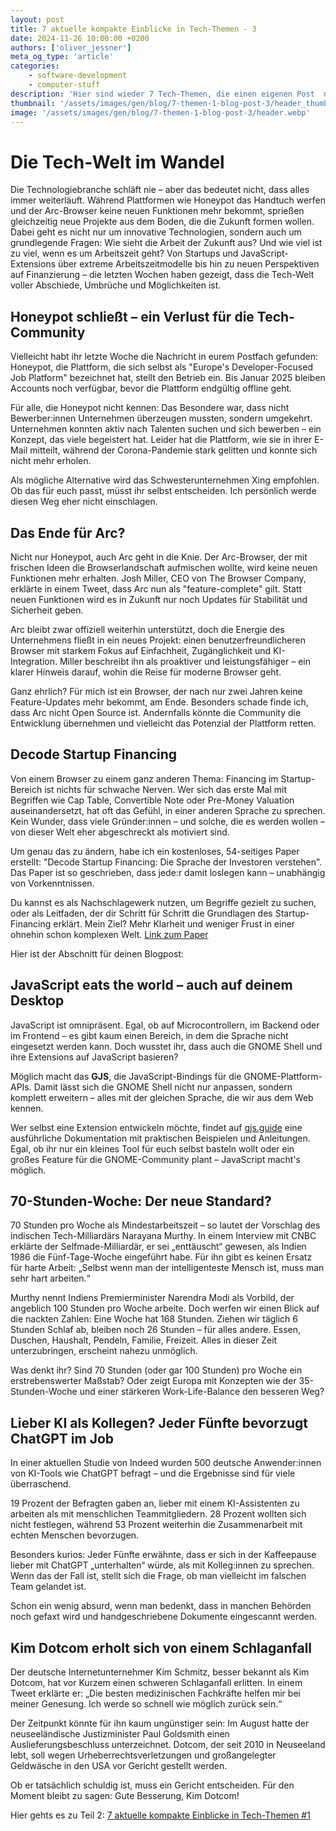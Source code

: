 ```yaml
---
layout: post
title: 7 aktuelle kompakte Einblicke in Tech-Themen - 3
date: 2024-11-26 10:00:00 +0200
authors: ['oliver_jessner']
meta_og_type: 'article'
categories:
    - software-development
    - computer-stuff
description: 'Hier sind wieder 7 Tech-Themen, die einen eigenen Post  nicht rechtfertigen!'
thumbnail: '/assets/images/gen/blog/7-themen-1-blog-post-3/header_thumbnail.webp'
image: '/assets/images/gen/blog/7-themen-1-blog-post-3/header.webp'
---
```


# Die Tech-Welt im Wandel

Die Technologiebranche schläft nie – aber das bedeutet nicht, dass alles immer weiterläuft. Während Plattformen wie Honeypot das Handtuch werfen und der Arc-Browser keine neuen Funktionen mehr bekommt, sprießen gleichzeitig neue Projekte aus dem Boden, die die Zukunft formen wollen. Dabei geht es nicht nur um innovative Technologien, sondern auch um grundlegende Fragen: Wie sieht die Arbeit der Zukunft aus? Und wie viel ist zu viel, wenn es um Arbeitszeit geht? Von Startups und JavaScript-Extensions über extreme Arbeitszeitmodelle bis hin zu neuen Perspektiven auf Finanzierung – die letzten Wochen haben gezeigt, dass die Tech-Welt voller Abschiede, Umbrüche und Möglichkeiten ist.

## Honeypot schließt – ein Verlust für die Tech-Community

Vielleicht habt ihr letzte Woche die Nachricht in eurem Postfach gefunden: Honeypot, die Plattform, die sich selbst als "Europe's Developer-Focused Job Platform" bezeichnet hat, stellt den Betrieb ein. Bis Januar 2025 bleiben Accounts noch verfügbar, bevor die Plattform endgültig offline geht.

Für alle, die Honeypot nicht kennen: Das Besondere war, dass nicht Bewerber:innen Unternehmen überzeugen mussten, sondern umgekehrt. Unternehmen konnten aktiv nach Talenten suchen und sich bewerben – ein Konzept, das viele begeistert hat. Leider hat die Plattform, wie sie in ihrer E-Mail mitteilt, während der Corona-Pandemie stark gelitten und konnte sich nicht mehr erholen.

Als mögliche Alternative wird das Schwesterunternehmen Xing empfohlen. Ob das für euch passt, müsst ihr selbst entscheiden. Ich persönlich werde diesen Weg eher nicht einschlagen.

## Das Ende für Arc?

Nicht nur Honeypot, auch Arc geht in die Knie.
Der Arc-Browser, der mit frischen Ideen die Browserlandschaft aufmischen wollte, wird keine neuen Funktionen mehr erhalten. Josh Miller, CEO von The Browser Company, erklärte in einem Tweet, dass Arc nun als "feature-complete" gilt. Statt neuen Funktionen wird es in Zukunft nur noch Updates für Stabilität und Sicherheit geben.

Arc bleibt zwar offiziell weiterhin unterstützt, doch die Energie des Unternehmens fließt in ein neues Projekt: einen benutzerfreundlicheren Browser mit starkem Fokus auf Einfachheit, Zugänglichkeit und KI-Integration. Miller beschreibt ihn als proaktiver und leistungsfähiger – ein klarer Hinweis darauf, wohin die Reise für moderne Browser geht.

Ganz ehrlich? Für mich ist ein Browser, der nach nur zwei Jahren keine Feature-Updates mehr bekommt, am Ende. Besonders schade finde ich, dass Arc nicht Open Source ist. Andernfalls könnte die Community die Entwicklung übernehmen und vielleicht das Potenzial der Plattform retten.

## Decode Startup Financing

Von einem Browser zu einem ganz anderen Thema:
Financing im Startup-Bereich ist nichts für schwache Nerven. Wer sich das erste Mal mit Begriffen wie Cap Table, Convertible Note oder Pre-Money Valuation auseinandersetzt, hat oft das Gefühl, in einer anderen Sprache zu sprechen. Kein Wunder, dass viele Gründer:innen – und solche, die es werden wollen – von dieser Welt eher abgeschreckt als motiviert sind.

Um genau das zu ändern, habe ich ein kostenloses, 54-seitiges Paper erstellt: "Decode Startup Financing: Die Sprache der Investoren verstehen". Das Paper ist so geschrieben, dass jede:r damit loslegen kann – unabhängig von Vorkenntnissen.

Du kannst es als Nachschlagewerk nutzen, um Begriffe gezielt zu suchen, oder als Leitfaden, der dir Schritt für Schritt die Grundlagen des Startup-Financing erklärt. Mein Ziel? Mehr Klarheit und weniger Frust in einer ohnehin schon komplexen Welt. [Link zum Paper](https://buymeacoffee.com/oliverjessner/e/335647)

Hier ist der Abschnitt für deinen Blogpost:

## JavaScript eats the world – auch auf deinem Desktop

JavaScript ist omnipräsent. Egal, ob auf Microcontrollern, im Backend oder im Frontend – es gibt kaum einen Bereich, in dem die Sprache nicht eingesetzt werden kann. Doch wusstet ihr, dass auch die GNOME Shell und ihre Extensions auf JavaScript basieren?

Möglich macht das **GJS**, die JavaScript-Bindings für die GNOME-Plattform-APIs. Damit lässt sich die GNOME Shell nicht nur anpassen, sondern komplett erweitern – alles mit der gleichen Sprache, die wir aus dem Web kennen.

Wer selbst eine Extension entwickeln möchte, findet auf [gjs.guide](https://gjs.guide) eine ausführliche Dokumentation mit praktischen Beispielen und Anleitungen. Egal, ob ihr nur ein kleines Tool für euch selbst basteln wollt oder ein großes Feature für die GNOME-Community plant – JavaScript macht's möglich.

## 70-Stunden-Woche: Der neue Standard?

70 Stunden pro Woche als Mindestarbeitszeit – so lautet der Vorschlag des indischen Tech-Milliardärs Narayana Murthy. In einem Interview mit CNBC erklärte der Selfmade-Milliardär, er sei „enttäuscht“ gewesen, als Indien 1986 die Fünf-Tage-Woche eingeführt habe. Für ihn gibt es keinen Ersatz für harte Arbeit: „Selbst wenn man der intelligenteste Mensch ist, muss man sehr hart arbeiten.“

Murthy nennt Indiens Premierminister Narendra Modi als Vorbild, der angeblich 100 Stunden pro Woche arbeite. Doch werfen wir einen Blick auf die nackten Zahlen: Eine Woche hat 168 Stunden. Ziehen wir täglich 6 Stunden Schlaf ab, bleiben noch 26 Stunden – für alles andere. Essen, Duschen, Haushalt, Pendeln, Familie, Freizeit. Alles in dieser Zeit unterzubringen, erscheint nahezu unmöglich.

Was denkt ihr? Sind 70 Stunden (oder gar 100 Stunden) pro Woche ein erstrebenswerter Maßstab? Oder zeigt Europa mit Konzepten wie der 35-Stunden-Woche und einer stärkeren Work-Life-Balance den besseren Weg?

## Lieber KI als Kollegen? Jeder Fünfte bevorzugt ChatGPT im Job

In einer aktuellen Studie von Indeed wurden 500 deutsche Anwender:innen von KI-Tools wie ChatGPT befragt – und die Ergebnisse sind für viele überraschend.

19 Prozent der Befragten gaben an, lieber mit einem KI-Assistenten zu arbeiten als mit menschlichen Teammitgliedern. 28 Prozent wollten sich nicht festlegen, während 53 Prozent weiterhin die Zusammenarbeit mit echten Menschen bevorzugen.

Besonders kurios: Jeder Fünfte erwähnte, dass er sich in der Kaffeepause lieber mit ChatGPT „unterhalten“ würde, als mit Kolleg:innen zu sprechen. Wenn das der Fall ist, stellt sich die Frage, ob man vielleicht im falschen Team gelandet ist.

Schon ein wenig absurd, wenn man bedenkt, dass in manchen Behörden noch gefaxt wird und handgeschriebene Dokumente eingescannt werden.

## Kim Dotcom erholt sich von einem Schlaganfall

Der deutsche Internetunternehmer Kim Schmitz, besser bekannt als Kim Dotcom, hat vor Kurzem einen schweren Schlaganfall erlitten. In einem Tweet erklärte er: „Die besten medizinischen Fachkräfte helfen mir bei meiner Genesung. Ich werde so schnell wie möglich zurück sein.“

Der Zeitpunkt könnte für ihn kaum ungünstiger sein: Im August hatte der neuseeländische Justizminister Paul Goldsmith einen Auslieferungsbeschluss unterzeichnet. Dotcom, der seit 2010 in Neuseeland lebt, soll wegen Urheberrechtsverletzungen und großangelegter Geldwäsche in den USA vor Gericht gestellt werden.

Ob er tatsächlich schuldig ist, muss ein Gericht entscheiden. Für den Moment bleibt zu sagen: Gute Besserung, Kim Dotcom!

Hier gehts es zu Teil 2: [7 aktuelle kompakte Einblicke in Tech-Themen \#1](/blog/2024-11-13-7-themen-1-blog-post-nr2/)
